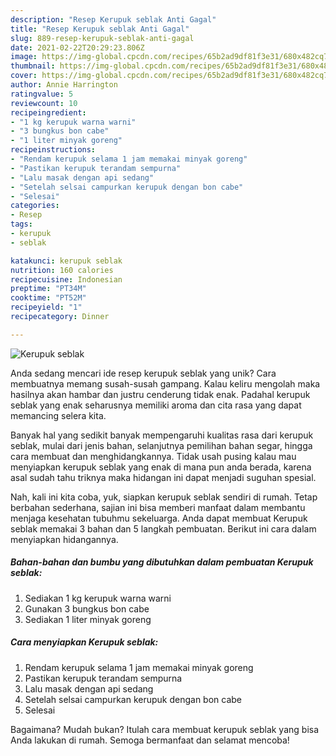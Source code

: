 ```yaml
---
description: "Resep Kerupuk seblak Anti Gagal"
title: "Resep Kerupuk seblak Anti Gagal"
slug: 889-resep-kerupuk-seblak-anti-gagal
date: 2021-02-22T20:29:23.806Z
image: https://img-global.cpcdn.com/recipes/65b2ad9df81f3e31/680x482cq70/kerupuk-seblak-foto-resep-utama.jpg
thumbnail: https://img-global.cpcdn.com/recipes/65b2ad9df81f3e31/680x482cq70/kerupuk-seblak-foto-resep-utama.jpg
cover: https://img-global.cpcdn.com/recipes/65b2ad9df81f3e31/680x482cq70/kerupuk-seblak-foto-resep-utama.jpg
author: Annie Harrington
ratingvalue: 5
reviewcount: 10
recipeingredient:
- "1 kg kerupuk warna warni"
- "3 bungkus bon cabe"
- "1 liter minyak goreng"
recipeinstructions:
- "Rendam kerupuk selama 1 jam memakai minyak goreng"
- "Pastikan kerupuk terandam sempurna"
- "Lalu masak dengan api sedang"
- "Setelah selsai campurkan kerupuk dengan bon cabe"
- "Selesai"
categories:
- Resep
tags:
- kerupuk
- seblak

katakunci: kerupuk seblak 
nutrition: 160 calories
recipecuisine: Indonesian
preptime: "PT34M"
cooktime: "PT52M"
recipeyield: "1"
recipecategory: Dinner

---
```



![Kerupuk seblak](https://img-global.cpcdn.com/recipes/65b2ad9df81f3e31/680x482cq70/kerupuk-seblak-foto-resep-utama.jpg)

Anda sedang mencari ide resep kerupuk seblak yang unik? Cara membuatnya memang susah-susah gampang. Kalau keliru mengolah maka hasilnya akan hambar dan justru cenderung tidak enak. Padahal kerupuk seblak yang enak seharusnya memiliki aroma dan cita rasa yang dapat memancing selera kita.

Banyak hal yang sedikit banyak mempengaruhi kualitas rasa dari kerupuk seblak, mulai dari jenis bahan, selanjutnya pemilihan bahan segar, hingga cara membuat dan menghidangkannya. Tidak usah pusing kalau mau menyiapkan kerupuk seblak yang enak di mana pun anda berada, karena asal sudah tahu triknya maka hidangan ini dapat menjadi suguhan spesial.




Nah, kali ini kita coba, yuk, siapkan kerupuk seblak sendiri di rumah. Tetap berbahan sederhana, sajian ini bisa memberi manfaat dalam membantu menjaga kesehatan tubuhmu sekeluarga. Anda dapat membuat Kerupuk seblak memakai 3 bahan dan 5 langkah pembuatan. Berikut ini cara dalam menyiapkan hidangannya.

<!--inarticleads1-->

##### Bahan-bahan dan bumbu yang dibutuhkan dalam pembuatan Kerupuk seblak:

1. Sediakan 1 kg kerupuk warna warni
1. Gunakan 3 bungkus bon cabe
1. Sediakan 1 liter minyak goreng




<!--inarticleads2-->

##### Cara menyiapkan Kerupuk seblak:

1. Rendam kerupuk selama 1 jam memakai minyak goreng
1. Pastikan kerupuk terandam sempurna
1. Lalu masak dengan api sedang
1. Setelah selsai campurkan kerupuk dengan bon cabe
1. Selesai




Bagaimana? Mudah bukan? Itulah cara membuat kerupuk seblak yang bisa Anda lakukan di rumah. Semoga bermanfaat dan selamat mencoba!

